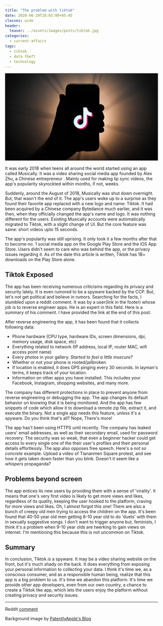 ```yaml
---
title: "The problem with tiktok"
date: 2020-06-29T18:03:00+05:45
classes: wide
header:
  teaser: ../assets/images/posts/tiktok.jpg
categories:
  - current-affairs
tags:
  - tiktok
  - data theft
  - technology
---
```


![Tiktok](/assets/images/posts/tiktok.jpg "Tiktok")

It was early 2018 when teens all around the world started using an app called Musically. It was a video sharing social media app founded by Alex Zhu, a Chinese entrepreneur . Mainly used for making lip sync videos, the app's popularity skyrockted within months, if not, weeks.   


Suddenly, around the August of 2018, Musically was shut down overnight. But, that wasn't the end of it. The app's users woke up to a surprise as they found their favorite app replaced with a new logo and name: Tiktok. It had been acquired by a Chinese company Bytedance much earlier, and it was then, when they officially changed the app's name and logo. It was nothing different for the users. Existing Musically accounts were automatically migrated to Tiktok, with a slight change of UI. But the core feature was same: short videos upto 15 seconds.

The app's popularity was still uprising. It only took it a few months after that to become no. 1 social media app on the Google Play Store and the iOS App Store. Users didn't seem to care who was behind the app, or the privacy issues regarding it. As of the date this article is written, Tiktok has 1B+ downloads on the Play Store alone.

## Tiktok Exposed
The app has been receiving numerous criticisms regarding its privacy and security lately. It is even rumored to be a spyware backed by the CCP. But, let's not get political and believe in rumors. Searching for the facts, I stumbled upon a reddit comment. It was by a user(link in the footer) whose job is to reverse engineer apps. He is an expert in this field. Here is a summary of his comment. I have provided the link at the end of this post. 

After reverse engineering the app, it has been found that it collects following data:
 - Phone hardware (CPU type, hardware IDs, screen dimensions, dpi, memory usage, disk space, etc)
 - Everything related to network (IP address, local IP, router MAC, wifi access point name)
 - Every photos in your gallery. <em>Started to feel a little insecure?</em>
 - Whether or not your phone is rooted/jailbroken
 - If location is enabled, it does GPS pinging every 30 seconds. In layman's terms, it keeps track of your location.
 - Information on other apps you have installed. This includes your Facebook, Instagram, shopping websites, and many more.

The company has different protections in place to prevent anyone from reverse engineering or debugging the app. The app changes its default behavior on knowing that it is being monitored. And the app has few snippets of code which allow it to download a remote zip file, extract it, and execute the binary. Not a single app needs this feature, unless it's a spyware. Do you think that's all? Nope, There's more!

The app has't been using HTTPS until recently. The company has leaked users' email addresses, as well as their secondary email, used for password recovery. The security was so weak, that even a beginner hacker could get access to every single one of the their user's profiles and their personal details effortlessly. The app also opposes free speech. Here's a <em class="font-italic">not so concrete</em> example. Upload a video of Tiananmen Square protest, and see how it gets taken down faster than you blink. Doesn't it seem like a *whispers* propaganda?

## Problems beyond screen

The app entices its new users by providing them with a sense of 'virality'. It means that one's very first video is likely to get more views and likes, regardless of its quality, keeping the user hooked to the platform, craving for more views and likes. Oh, I almost forgot this one! There are also a bunch of creepy old men trying to access the children on the app. It's been found that 40-50 year old men getting 8-10 year old to do 'duets' with them in sexually suggestive songs. I don't want to trigger anyone but, feminists, I think it's a problem when 9-10 year olds are twerking to gain views on internet. I'm mentioning this because this is not uncommon on Tiktok.

## Summary
In conclusion, Tiktok <em class="font-weight-bold">is</em> a spyware. It may be a video sharing website on the front, but it's much shady on the back. It does everything from exposing your personal information to collecting your data. I think it's time we, as a conscious consumer, and as a responsible human being, realize that this app is a big problem to us. It's time we abandon this platform. It's time we provide other app developers, even from our own country, a chance to create a Tiktok like app, which lets the users enjoy the platform without creating privacy and security issues. 

---
Reddit [comment](https://www.reddit.com/r/videos/comments/fxgi06/not_new_news_but_tbh_if_you_have_tiktiok_just_get/fmuko1m/)

Background image by [PatentlyApple's Blog](https://www.patentlyapple.com/patently-apple/2019/12/last-month-patently-apple-posted-a-report-titled-testimony-on-apple-tiktok-used-in-background-for-new-national-security-an.html)

